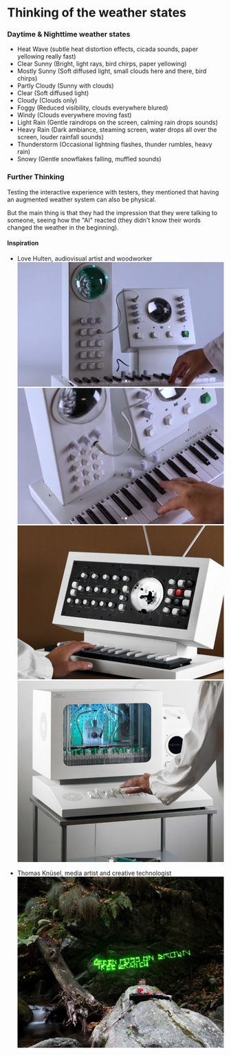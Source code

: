# Thinking of the weather states

### Daytime & Nighttime weather states
- Heat Wave (subtle heat distortion effects, cicada sounds, paper yellowing really fast)
- Clear Sunny (Bright, light rays, bird chirps, paper yellowing)
- Mostly Sunny (Soft diffused light, small clouds here and there, bird chirps)
- Partly Cloudy (Sunny with clouds)
- Clear (Soft diffused light)
- Cloudy (Clouds only)
- Foggy (Reduced visibility, clouds everywhere blured)
- Windy (Clouds everywhere moving fast)
- Light Rain (Gentle raindrops on the screen, calming rain drops sounds)
- Heavy Rain (Dark ambiance, steaming screen, water drops all over the screen, louder rainfall sounds)
- Thunderstorm (Occasional lightning flashes, thunder rumbles, heavy rain)
- Snowy (Gentle snowflakes falling, muffled sounds)

### Further Thinking
Testing the interactive experience with testers, they mentioned that having an augmented weather system can also be physical.

But the main thing is that they had the impression that they were talking to someone, seeing how the "AI" reacted (they didn't know their words changed the weather in the beginning).

#### Inspiration
- Love Hulten, audiovisual artist and woodworker
![](../../00-09%20Resources/09%20Assets/Screenshot%202025-04-22%20at%2017.01.02.png)
![](../../00-09%20Resources/09%20Assets/Screenshot%202025-04-22%20at%2017.01.30.png)![](../../00-09%20Resources/09%20Assets/Screenshot%202025-04-22%20at%2017.02.29.png)![](../../00-09%20Resources/09%20Assets/Screenshot%202025-04-22%20at%2017.02.52.png)

- Thomas Knüsel, media artist and creative technologist
![](../../00-09%20Resources/09%20Assets/Screenshot%202025-04-22%20at%2017.04.30.png)